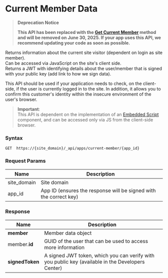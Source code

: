 # Current Member Data

<blockquote class='warning'>

**Deprecation Notice**

**This API has been replaced with the [Get Current Member](https://dev.wix.com/docs/sdk/backend-modules/members/members/get-current-member) method and will be removed on June 30, 2025. If your app uses this API, we recommend updating your code as soon as possible.**
</blockquote>

Returns information about the current site visitor (dependent on login as site member).  
Can be accessed via JavaScript on the site's client side.  
Returns a JWT with identifying details about the user/member that is signed with your public key (add link to how we sign data).  

This API should be used if your application needs to check, on the client-side, if the user is currently logged in to the site. 
In addition, it allows you to confirm this customer's identity within the insecure environment of the user's browser.


> **Important**:  
This API is dependent on the implementation of an [Embedded Script](https://dev.wix.com/docs/build-apps/develop-your-app/extensions/site-extensions/embedded-scripts/about-embedded-scripts) component, and can be accessed only via JS from the client-side browser.


### Syntax
```
GET  https://{site_domain}/_api/apps/current-member/{app_id}
```

### Request Params

|Name|Description|
|---|---|
|site_domain|Site domain|
|app_id|App ID (ensures the response will be signed with the correct key)|


### Response

|Name|Description|
|---|---|
|**member**|Member data object|
| member.**id** | GUID of the user that can be used to access more information|
|**signedToken**| A signed JWT token, which you can verify with you public key (available in the Developers Center)|
